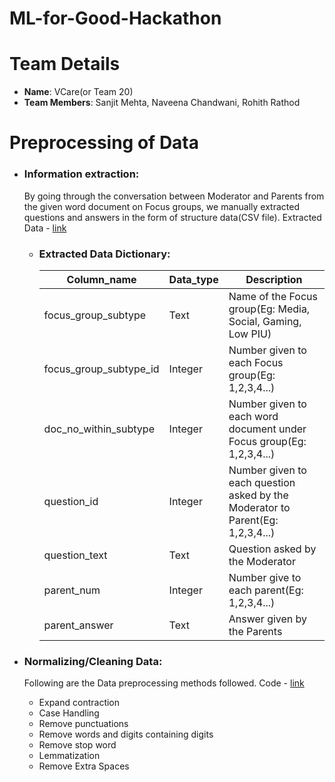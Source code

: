 # ML-for-Good-Hackathon
# Team Details 
  - **Name**: VCare(or Team 20)
  - **Team Members**:  Sanjit Mehta, Naveena Chandwani, Rohith Rathod

# Preprocessing of Data

- ### Information extraction: 
    By going through the conversation between Moderator and Parents from the given word document on Focus groups, we manually extracted questions and answers in the form of structure data(CSV file). Extracted Data - [link](https://github.com/msanjit/ML-for-Good-Hackathon/tree/main/vcare/data_preparation)
    - ### Extracted Data Dictionary:
    
        | Column_name | Data_type   | Description |
        | ----------- | ----------- | ----------- |
        | focus_group_subtype      | Text       |Name of the Focus group(Eg: Media, Social, Gaming, Low PIU)
        | focus_group_subtype_id      | Integer       |Number given to each Focus group(Eg: 1,2,3,4...)
        | doc_no_within_subtype      | Integer       |Number given to each word document under Focus group(Eg: 1,2,3,4...)
        | question_id      | Integer       |Number given to each question asked by the Moderator to Parent(Eg: 1,2,3,4...)
        | question_text      | Text       |Question asked by the Moderator
        | parent_num      | Integer       |Number give to each parent(Eg: 1,2,3,4...)
        | parent_answer      | Text       |Answer given by the Parents

- ### Normalizing/Cleaning Data: 
    Following are the Data preprocessing methods followed. Code - [link](https://github.com/msanjit/ML-for-Good-Hackathon/blob/main/vcare/notebooks/Data_preprocessing.ipynb) 
    - Expand contraction
    - Case Handling
    - Remove punctuations
    - Remove words and digits containing digits
    - Remove stop word
    - Lemmatization
    - Remove Extra Spaces
